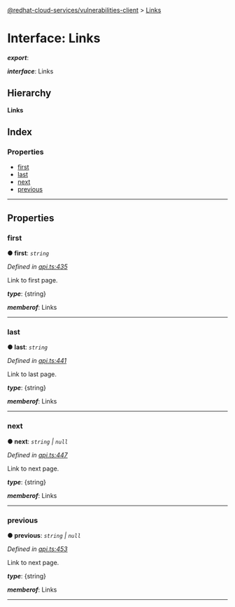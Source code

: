 [@redhat-cloud-services/vulnerabilities-client](../README.md) > [Links](../interfaces/links.md)

# Interface: Links

*__export__*: 

*__interface__*: Links

## Hierarchy

**Links**

## Index

### Properties

* [first](links.md#first)
* [last](links.md#last)
* [next](links.md#next)
* [previous](links.md#previous)

---

## Properties

<a id="first"></a>

###  first

**● first**: *`string`*

*Defined in [api.ts:435](https://github.com/RedHatInsights/javascript-clients/blob/master/packages/vulnerabilities/git-api/api.ts#L435)*

Link to first page.

*__type__*: {string}

*__memberof__*: Links

___
<a id="last"></a>

###  last

**● last**: *`string`*

*Defined in [api.ts:441](https://github.com/RedHatInsights/javascript-clients/blob/master/packages/vulnerabilities/git-api/api.ts#L441)*

Link to last page.

*__type__*: {string}

*__memberof__*: Links

___
<a id="next"></a>

###  next

**● next**: *`string` \| `null`*

*Defined in [api.ts:447](https://github.com/RedHatInsights/javascript-clients/blob/master/packages/vulnerabilities/git-api/api.ts#L447)*

Link to next page.

*__type__*: {string}

*__memberof__*: Links

___
<a id="previous"></a>

###  previous

**● previous**: *`string` \| `null`*

*Defined in [api.ts:453](https://github.com/RedHatInsights/javascript-clients/blob/master/packages/vulnerabilities/git-api/api.ts#L453)*

Link to next page.

*__type__*: {string}

*__memberof__*: Links

___


